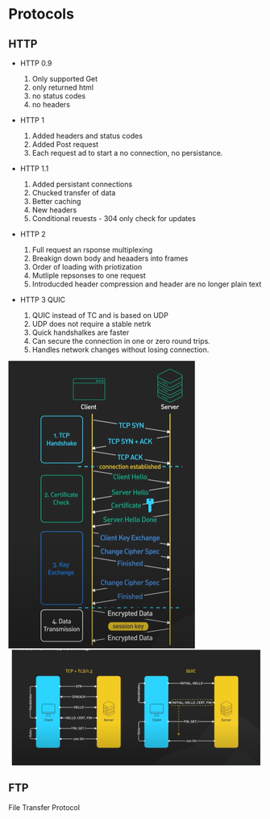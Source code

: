 # Protocols

## HTTP

- HTTP 0.9

  1. Only supported Get
  2. only returned html
  3. no status codes
  4. no headers

- HTTP 1

  1. Added headers and status codes
  2. Added Post request
  3. Each request ad to start a no connection, no persistance.

- HTTP 1.1

  1. Added persistant connections
  2. Chucked transfer of data
  3. Better caching
  4. New headers
  5. Conditional reuests - 304 only check for updates

- HTTP 2

  1. Full request an rsponse multiplexing
  2. Breakign down body and heaaders into frames
  3. Order of loading with priotization
  4. Mutliple repsonses to one request
  5. Introducded header compression and header are no longer plain text

- HTTP 3 QUIC
  1. QUIC instead of TC and is based on UDP
  2. UDP does not require a stable netrk
  3. Quick handshalkes are faster
  4. Can secure the connection in one or zero round trips.
  5. Handles network changes without losing connection.

![alt text](./images/image.png)
![alt text](./images/image-1.png)

## FTP

File Transfer Protocol

